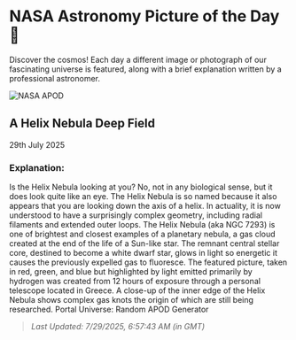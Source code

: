 
  # NASA Astronomy Picture of the Day 🌌

  Discover the cosmos! Each day a different image or photograph of our fascinating universe is featured, along with a brief explanation written by a professional astronomer.

![NASA APOD](https://apod.nasa.gov/apod/image/2507/Helix_GC_2332.jpg)

## A Helix Nebula Deep Field

29th July 2025

### Explanation: 

Is the Helix Nebula looking at you? No, not in any biological sense, but it does look quite like an eye. The Helix Nebula is so named because it also appears that you are looking down the axis of a helix. In actuality, it is now understood to have a surprisingly complex geometry, including radial filaments and extended outer loops.  The Helix Nebula (aka NGC 7293) is one of brightest and closest examples of a planetary nebula, a gas cloud created at the end of the life of a Sun-like star. The remnant central stellar core, destined to become a white dwarf star, glows in light so energetic it causes the previously expelled gas to fluoresce. The featured picture, taken in red, green, and blue but highlighted by light emitted primarily by hydrogen was created from 12 hours of exposure through a personal telescope located in Greece.  A close-up of the inner edge of the Helix Nebula shows complex gas knots the origin of which are  still being researched.    Portal Universe: Random APOD Generator

> _Last Updated: 7/29/2025, 6:57:43 AM (in GMT)_
